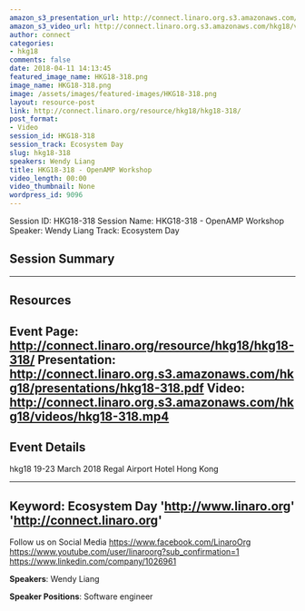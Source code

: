 ```yaml
---
amazon_s3_presentation_url: http://connect.linaro.org.s3.amazonaws.com/hkg18/presentations/hkg18-318.pdf
amazon_s3_video_url: http://connect.linaro.org.s3.amazonaws.com/hkg18/videos/hkg18-318.mp4
author: connect
categories:
- hkg18
comments: false
date: 2018-04-11 14:13:45
featured_image_name: HKG18-318.png
image_name: HKG18-318.png
image: /assets/images/featured-images/HKG18-318.png
layout: resource-post
link: http://connect.linaro.org/resource/hkg18/hkg18-318/
post_format:
- Video
session_id: HKG18-318
session_track: Ecosystem Day
slug: hkg18-318
speakers: Wendy Liang
title: HKG18-318 - OpenAMP Workshop
video_length: 00:00
video_thumbnail: None
wordpress_id: 9096
---
```


Session ID: HKG18-318
Session Name: HKG18-318 - OpenAMP Workshop
Speaker: Wendy Liang
Track: Ecosystem Day


## Session Summary

---------------------------------------------------
## Resources
Event Page: http://connect.linaro.org/resource/hkg18/hkg18-318/
Presentation: http://connect.linaro.org.s3.amazonaws.com/hkg18/presentations/hkg18-318.pdf
Video: http://connect.linaro.org.s3.amazonaws.com/hkg18/videos/hkg18-318.mp4
 ---------------------------------------------------
## Event Details
hkg18
19-23 March 2018
Regal Airport Hotel Hong Kong

---------------------------------------------------
Keyword: Ecosystem Day
'http://www.linaro.org'
'http://connect.linaro.org'
---------------------------------------------------
Follow us on Social Media
https://www.facebook.com/LinaroOrg
https://www.youtube.com/user/linaroorg?sub_confirmation=1
https://www.linkedin.com/company/1026961

**Speakers**: Wendy Liang

**Speaker Positions**: Software engineer
